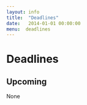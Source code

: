 ```yaml
---
layout: info
title:  "Deadlines"
date:   2014-01-01 00:00:00
menu:  deadlines
---
```


Deadlines
=========

## Upcoming ##
None


